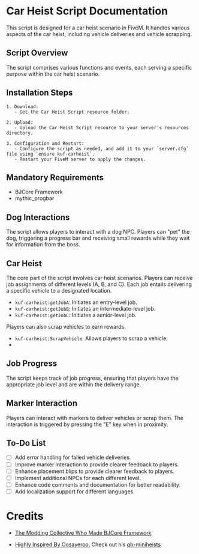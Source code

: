 # Car Heist Script Documentation

This script is designed for a car heist scenario in FiveM. It handles various aspects of the car heist, including vehicle deliveries and vehicle scrapping.

## Script Overview

The script comprises various functions and events, each serving a specific purpose within the car heist scenario.

## Installation Steps
```
1. Download: 
   - Get the Car Heist Script resource folder.

2. Upload: 
   - Upload the Car Heist Script resource to your server's resources directory.

3. Configuration and Restart: 
   - Configure the script as needed, and add it to your `server.cfg` file using `ensure kuf-carheist`.
   - Restart your FiveM server to apply the changes.
```
## Mandatory Requirements
- BJCore Framework
- mythic_progbar

## Dog Interactions

The script allows players to interact with a dog NPC. Players can "pet" the dog, triggering a progress bar and receiving small rewards while they wait for information from the boss.

## Car Heist

The core part of the script involves car heist scenarios. Players can receive job assignments of different levels (A, B, and C). Each job entails delivering a specific vehicle to a designated location.

- `kuf-carheist:getJobA`: Initiates an entry-level job.
- `kuf-carheist:getJobB`: Initiates an intermediate-level job.
- `kuf-carheist:getJobC`: Initiates a senior-level job.

Players can also scrap vehicles to earn rewards.

- `kuf-carheist:ScrapVehicle`: Allows players to scrap a vehicle.
- 
## Job Progress

The script keeps track of job progress, ensuring that players have the appropriate job level and are within the delivery range.

## Marker Interaction

Players can interact with markers to deliver vehicles or scrap them. The interaction is triggered by pressing the "E" key when in proximity.

## To-Do List

- [ ] Add error handling for failed vehicle deliveries.
- [ ] Improve marker interaction to provide clearer feedback to players.
- [ ] Enhance placement blips to provide clearer feedback to players.
- [ ] Implement additional NPCs for each different level.
- [ ] Enhance code comments and documentation for better readability.
- [ ] Add localization support for different languages.

# Credits

- [The Modding Collective Who Made BJCore Framework](https://themoddingcollective.com/)
  
- [Highly Inspired By Oosayeroo.](https://github.com/oosayeroo) Check out his [qb-miniheists](https://github.com/oosayeroo/qb-miniheists)

